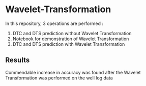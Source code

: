 # Wavelet-Transformation

In this repository, 3 operations are performed :
1) DTC and DTS prediction without Wavelet Transformation
2) Notebook for demonstration of Wavelet Transformation
3) DTC and DTS prediction with Wavelet Transformation

## Results

Commendable increase in accuracy was found after the Wavelet Transformation was performed on the well log data
